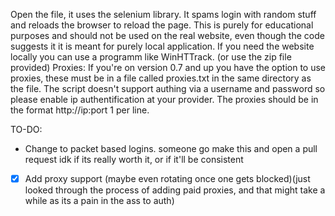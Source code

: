 Open the file, it uses the selenium library. It spams login with random stuff and reloads the browser to reload the page.
This is purely for educational purposes and should not be used on the real website, even though the code suggests it it is meant for purely local application.
If you need the website locally you can use a programm like WinHTTrack. (or use the zip file provided)
Proxies: If you're on version 0.7 and up you have the option to use proxies, these must be in a file called proxies.txt in the same directory as the file. The script doesn't support authing via a username and password so please enable ip authentification at your provider. The proxies should be in the format http://ip:port 1 per line.

TO-DO:
-    Change to packet based logins. 
    someone go make this and open a pull request idk if its really worth it, or if it'll be consistent
- [x]   Add proxy support (maybe even rotating once one gets blocked)(just looked through the process of adding paid proxies, and that might take a while as its a pain in the ass to auth)

